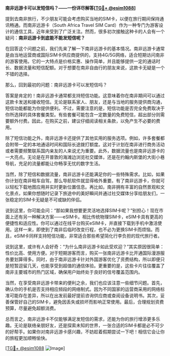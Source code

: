 **南非远游卡可以发短信吗？——一份详尽解答[[TG💪+ @esim1088](https://t.me/s/esim1088)]**

提到去南非旅行，不少朋友可能会考虑购买当地的SIM卡，以便在旅行期间保持通讯畅通。而南非远游卡（South Africa Travel SIM Card）作为一种专门为游客设计的通信工具，近年来受到了广泛关注。然而，很多初次接触这种卡的人会有一个疑问：**南非远游卡到底能不能发短信呢？**

在回答这个问题之前，我们先来了解一下南非远游卡的基本情况。南非远游卡通常是由当地运营商或国际SIM卡供应商提供的，支持4G/5G网络，适合短期访问南非的游客使用。它的一大特点是价格实惠、操作简单，并且能够提供一定的通话时长、数据流量和短信配额。对于想要在南非自由行的朋友来说，这款卡无疑是一个不错的选择。

那么，回到最初的问题：南非远游卡可以发短信吗？

答案是肯定的！南非远游卡通常都支持短信功能。这意味着你在南非期间可以通过这款卡发送和接收短信。无论是联系家人、朋友，还是与当地的服务提供商沟通，短信功能都能为你提供便利。不过，需要注意的是，短信功能是否完全免费取决于你所选择的具体套餐类型。有些套餐可能包含一定数量的免费短信，超出部分则需要额外付费。因此，在购买之前，建议仔细阅读相关条款，以免产生不必要的费用。

除了短信功能之外，南非远游卡还提供了其他实用的服务选项。例如，许多套餐都会附带一定的本地通话时间和国际长途拨打额度。这对于计划在南非进行商务活动或者需要频繁联系国内亲友的人来说尤为重要。此外，数据流量也是南非远游卡的一大亮点。无论是在开普敦的海滩边浏览社交媒体，还是在约翰内斯堡的大街小巷导航，充足的流量都能让你畅享无忧的数字生活。

当然，除了短信和数据流量，南非远游卡还能满足你的一些特殊需求。比如，如果你计划在南非租车自驾，那么导航软件就显得格外重要。有了南非远游卡，你就可以轻松下载地图应用并实时更新位置信息。再比如，南非拥有丰富的自然景观和文化景点，如果你想随时记录下旅途中的美好瞬间并通过社交媒体分享给朋友们，一张稳定的SIM卡无疑是不可或缺的伴侣。

说到这里，你可能会问：“那如果我想要更灵活地选择SIM卡呢？”别担心！现在市面上还有另一种解决方案——eSIM卡。相比传统物理SIM卡，eSIM卡具有更高的便捷性和适应性。你可以通过在线平台购买eSIM卡，并直接下载到手机中激活使用。这样一来，即使到了南非后临时改变行程，也不必为更换SIM卡而烦恼。而且，eSIM卡同样支持短信功能，非常适合那些希望简化行李负担的现代旅行者。

说到这里，或许有人会好奇：“为什么南非远游卡如此受欢迎？”其实原因很简单：性价比高、使用方便。对于短期游客而言，购买一张南非远游卡比开通国际漫游服务要划算得多。同时，由于南非远游卡针对外国游客优化了资费结构，所以即便只是短暂逗留几天，也能享受到超值的通信体验。更重要的是，这些卡片往往覆盖了南非主要城市的热门区域，确保用户始终处于良好的信号覆盖范围内。

当然，在享受南非远游卡带来的便利之余，我们也应该注意一些细节问题。首先，确认你的手机是否支持相应频段的网络制式。因为不同国家的运营商采用的网络标准可能存在差异，所以在出发前最好提前咨询供应商或查阅设备说明书。其次，妥善保管好自己的SIM卡，避免因丢失或损坏而影响正常使用。最后，合理规划资费预算，尽量避免超额消费。

总而言之，南非远游卡不仅能够满足发短信的需求，还能为你的旅行增添更多乐趣。无论是联络亲朋好友，还是探索未知的世界，一张合适的SIM卡都是必不可少的好帮手。如果你对南非远游卡感兴趣，不妨趁着假期尝试一下吧！相信它会让你的旅程更加顺畅愉快。

[[TG💪+ @esim1088](https://t.me/s/esim1088) ![Image](https://i.postimg.cc/4NQfJmqS/Snipaste-2025-05-13-00-14-12.png)]